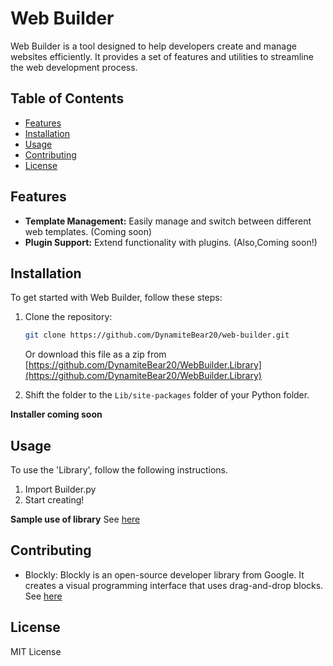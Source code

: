 # Web Builder

Web Builder is a tool designed to help developers create and manage websites efficiently. It provides a set of features and utilities to streamline the web development process.

## Table of Contents

- [Features](#features)
- [Installation](#installation)
- [Usage](#usage)
- [Contributing](#contributing)
- [License](#license)

## Features

- **Template Management:** Easily manage and switch between different web templates. (Coming soon)
- **Plugin Support:** Extend functionality with plugins. (Also,Coming soon!)

## Installation

To get started with Web Builder, follow these steps:

1. Clone the repository:

   ```sh
   git clone https://github.com/DynamiteBear20/web-builder.git
   ```
   Or download this file as a zip from [https://github.com/DynamiteBear20/WebBuilder.Library](https://github.com/DynamiteBear20/WebBuilder.Library)
2. Shift the folder to the ```Lib/site-packages``` folder of your Python folder.

**Installer coming soon**

## Usage

To use the 'Library', follow the following instructions.
1. Import Builder.py
2. Start creating!

**Sample use of library**
See [here](test.py)

## Contributing

- Blockly: Blockly is an open-source developer library from Google. It creates a visual programming interface that uses drag-and-drop blocks. See [here](https://g.co/dev/blockly)

## License
MIT License
